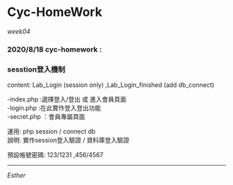 # Cyc-HomeWork
*week04*

### 2020/8/18 cyc-homework :
### sesstion登入機制

content: Lab_Login (session only) ,Lab_Login_finished (add db_connect)


-index.php :選擇登入/登出 或 進入會員頁面<br>
-login.php :在此實作登入登出功能<br>
-secret.php ：會員專屬頁面


運用: php session / connect db<br>
說明:  實作session登入驗證 / 資料庫登入驗證


預設帳號密碼: 123/1231 ,456/4567


--------------------------
*Esther*

